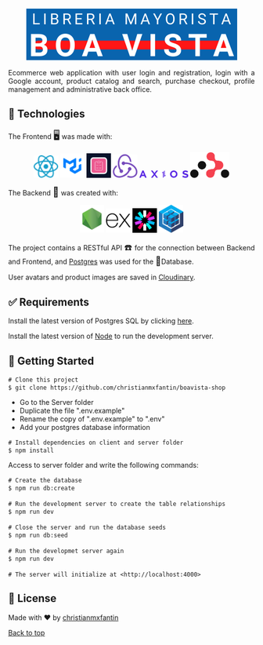 <div style="background: cream">
<p align="center">
  <img src="assets/images/logo.png" alt="Logotipo del Ecommerce">
</p>

<p style="text-align: justify;">Ecommerce web application with user login and registration, login with a Google account, product catalog and search, purchase checkout, profile management and administrative back office.</p>

<!-- <h2 >🌐 Online Demo</h2>

<p style="text-align: justify;">You can access the online demo <a>here</a>.</p> -->

<h2 >🚀 Technologies</h2>
<p style="text-align: justify;">The Frontend <span style="font-size: 20px">🖥️</span> was made with: </p>

<p align="center">
  <a href="https://es.react.dev/" style="text-decoration: none;">
    <img src="assets/images/react.svg" alt="Logotipo de React" style="width: 50px">
  </a>
  <a href="https://mui.com/" style="text-decoration: none;">
    <img src="assets/images/mui.png" alt="Logotipo de Material UI" style="width: 50px">
  </a>
  <a href="https://react-hook-form.com/" style="text-decoration: none;">
    <img src="assets/images/react-hook-form.png" alt="Logotipo de React Hook Form" style="width: 50px">
  </a>
  <a href="https://redux-toolkit.js.org/" style="text-decoration: none;">
    <img src="assets/images/redux-toolkit.png" alt="Logotipo de Redux Toolkit" style="width: 50px">
  </a>
  <a href="https://axios-http.com/" style="text-decoration: none;">
    <img src="assets/images/axios.png" alt="Logotipo de Axios" style="width: 100px">
  </a>
  <a href="https://reactrouter.com/" style="text-decoration: none;">
    <img src="assets/images/react-router.png" alt="Logotipo de React Router" style="width: 80px">
  </a>
</p>

<p style="text-align: justify;">The Backend <span style="font-size: 20px">🧮</span> was created with: </p>

<p align="center">
  <a href="https://nodejs.org/" style="text-decoration: none;">
    <img src="assets/images/node.png" alt="Logotipo de Node" style="width: 50px">
  </a>
  <a href="https://expressjs.com/" style="text-decoration: none;">
    <img src="assets/images/express.png" alt="Logotipo de Express" style="width: 50px">
  </a>
  <a href="https://jwt.io/" style="text-decoration: none;">
    <img src="assets/images/jwt.png" alt="Logotipo de Json Web Token" style="width: 50px">
  </a>
  <a href="https://sequelize.org/" style="text-decoration: none;">
    <img src="assets/images/sequelize.png" alt="Logotipo de Sequelize" style="width: 50px">
  </a>
</p>

<p style="text-align: justify;">The project contains a RESTful API <span style="font-size: 18px">☎️</span> for the connection between Backend and Frontend, and <a href="https://www.postgresql.org/">Postgres</a> was used for the <span style="font-size: 18px">💾</span>Database.</p>
<p style="text-align: justify;">User avatars and product images are saved in <a href="https://cloudinary.com">Cloudinary</a>.</p>

<h2>✅ Requirements</h2>

<p style="text-align: justify;">Install the latest version of Postgres SQL by clicking <a href="https://www.postgresql.org/">here</a>.</p>

<p style="text-align: justify;">Install the latest version of <a href="https://nodejs.org/">Node</a> to run the development server.</p>

<h2>🏁 Getting Started</h2>

```
# Clone this project
$ git clone https://github.com/christianmxfantin/boavista-shop
```

- Go to the Server folder
- Duplicate the file ".env.example"
- Rename the copy of ".env.example" to ".env"
- Add your postgres database information

```
# Install dependencies on client and server folder
$ npm install
```

Access to server folder and write the following commands:

```
# Create the database
$ npm run db:create

# Run the development server to create the table relationships
$ npm run dev

# Close the server and run the database seeds
$ npm run db:seed

# Run the developmet server again
$ npm run dev

# The server will initialize at <http://localhost:4000>
```

<h2>📝 License</h2>
Made with ❤️ by <a href="https://github.com/christianmxfantin">christianmxfantin</a>

<p></p>
<p></p>

[Back to top](#top)

</div>
